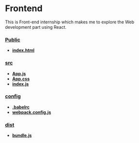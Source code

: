 # Frontend
This is Front-end internship which makes me to explore the Web development part using React.

### [Public](https://github.com/suruithijuttupremnath/Frontend/tree/master/public)
- **[index.html](https://github.com/suruithijuttupremnath/Frontend/tree/master/public)**

### [src](https://github.com/suruithijuttupremnath/Frontend/tree/master/src)

- **[App.js](https://github.com/suruithijuttupremnath/Frontend/blob/master/src/App.js)**
- **[App.css](https://github.com/suruithijuttupremnath/Frontend/blob/master/src/App.css)**
- **[index.js](https://github.com/suruithijuttupremnath/Frontend/blob/master/src/index.js)**

### [config](https://github.com/suruithijuttupremnath/Frontend/tree/master/config)
- **[.babelrc](https://github.com/suruithijuttupremnath/Frontend/blob/master/config/.babelrc)**
- **[webpack.config.js](https://github.com/suruithijuttupremnath/Frontend/blob/master/config/webpack.config.js)**

### [dist](https://github.com/suruithijuttupremnath/Frontend/tree/master/dist)
- **[bundle.js](https://github.com/suruithijuttupremnath/Frontend/blob/master/dist/bundle.js)**


